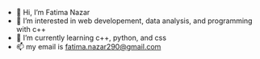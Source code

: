   - 👋 Hi, I’m Fatima Nazar
- 👀 I’m interested in web developement, data analysis, and programming with c++
- 🌱 I’m currently learning c++, python, and css
- 📫 my email is fatima.nazar290@gmail.com

<!---
fatimanazaarxx/fatimanazaarxx is a ✨ special ✨ repository because its `README.md` (this file) appears on your GitHub profile.
You can click the Preview link to take a look at your changes.
--->
